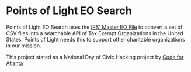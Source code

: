 # Points of Light EO Search

Points of Light EO Search uses the [IRS' Master EO File](https://www.irs.gov/charities-non-profits/exempt-organizations-business-master-file-extract-eo-bmf) to convert a set of CSV files into a searchable API of Tax Exempt Organizations in the United States. Points of Light needs this to support other charitable organizations in our mission. 

This project stated as a National Day of Civic Hacking project by [Code for Atlanta](http://codeforatlanta.org)
